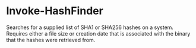 # Invoke-HashFinder
Searches for a supplied list of SHA1 or SHA256 hashes on a system. Requires either a file size or creation date that is associated with the binary that the  hashes were retrieved from.
